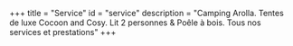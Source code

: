 +++
title = "Service"
id = "service"
description = "Camping Arolla. Tentes de luxe Cocoon and Cosy. Lit 2 personnes & Poêle à bois. Tous nos services et prestations"
+++
